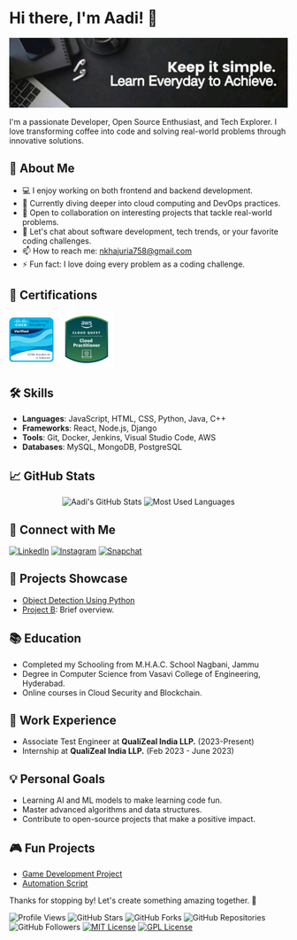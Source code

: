 # Hi there, I'm Aadi! 👋

![Profile Banner](https://github.com/aditya-ak05/aditya-ak05/blob/main/banner.png)

I'm a passionate Developer, Open Source Enthusiast, and Tech Explorer. I love transforming coffee into code and solving real-world problems through innovative solutions.

## 🚀 About Me

- 💻 I enjoy working on both frontend and backend development.
- 🌱 Currently diving deeper into cloud computing and DevOps practices.
- 👯 Open to collaboration on interesting projects that tackle real-world problems.
- 💬 Let's chat about software development, tech trends, or your favorite coding challenges.
- 📫 How to reach me: [nkhajuria758@gmail.com](mailto:nkhajuria758@gmail.com)
- ⚡ Fun fact: I love doing every problem as a coding challenge.

## 📃 Certifications   

<p align="left" style="display: flex; align-items: center; gap: 10px;">
  <a href="https://www.credly.com/badges/cf53a7ec-d685-45ed-959e-82d533596bf9/public_url">
    <img src="https://github.com/aditya-ak05/aditya-ak05/blob/main/ccna-introduction-to-networks.png" width="80">
  </a>
  <a href="https://www.credly.com/badges/8bee5e53-5435-44d4-a357-2bebb8edcf6e/public_url">
    <img src="https://github.com/aditya-ak05/aditya-ak05/blob/main/aws-cloud-quest-cloud-practitioner.png" width="100">
  </a>
</p>



## 🛠️ Skills

- **Languages**: JavaScript, HTML, CSS, Python, Java, C++
- **Frameworks**: React, Node.js, Django
- **Tools**: Git, Docker, Jenkins, Visual Studio Code, AWS
- **Databases**: MySQL, MongoDB, PostgreSQL

## 📈 GitHub Stats


<p align="center">
  <img src="https://github-readme-stats.vercel.app/api?username=aditya-ak05&show_icons=true&theme=radical" alt="Aadi's GitHub Stats" />
  <img src="https://github-readme-stats.vercel.app/api/top-langs/?username=aditya-ak05&layout=compact&theme=radical&langs_count=8" alt="Most Used Languages" style="height: 195px;"/
  >

## 🔗 Connect with Me

[![LinkedIn](https://img.shields.io/badge/LinkedIn-0077B5?style=for-the-badge&logo=linkedin&logoColor=white)](https://www.linkedin.com/in/adityankhajuria/)
[![Instagram](https://img.shields.io/badge/Instagram-E4405F?style=for-the-badge&logo=instagram&logoColor=white)](https://instagram.com/_me.aadi)
[![Snapchat](https://img.shields.io/badge/Snapchat-FFFC00?style=for-the-badge&logo=snapchat&logoColor=white)](https://snapchat.com/add/aditya_ak05)

## 🎨 Projects Showcase

- [Object Detection Using Python](https://github.com/aditya-ak05/Object-Detection-using-Python)
- [Project B](https://github.com/your_username/project_b): Brief overview.

## 📚 Education

- Completed my Schooling from M.H.A.C. School Nagbani, Jammu
- Degree in Computer Science from Vasavi College of Engineering, Hyderabad.
- Online courses in Cloud Security and Blockchain.

## 💼 Work Experience

- Associate Test Engineer at **QualiZeal India LLP.** (2023-Present)
- Internship at **QualiZeal India LLP.** (Feb 2023 - June 2023)

## 💡 Personal Goals

- Learning AI and ML models to make learning code fun.
- Master advanced algorithms and data structures.
- Contribute to open-source projects that make a positive impact.

## 🎮 Fun Projects

- [Game Development Project](https://github.com/your_username/game_project)
- [Automation Script](https://github.com/your_username/automation_script)

Thanks for stopping by! Let's create something amazing together. 🚀


![Profile Views](https://komarev.com/ghpvc/?username=aditya-ak05&color=brightgreen) 
![GitHub Stars](https://img.shields.io/github/stars/aditya-ak05/aditya-ak05?style=social) 
![GitHub Forks](https://img.shields.io/github/forks/aditya-ak05/aditya-ak05?style=social) 
![GitHub Repositories](https://img.shields.io/badge/dynamic/json?label=Repositories&query=public_repos&url=https://api.github.com/users/aditya-ak05&logo=github&color=blue)  ![GitHub Followers](https://img.shields.io/github/followers/aditya-ak05?style=social) 
[![MIT License](https://img.shields.io/badge/License-MIT-blue.svg)](LICENSE) [![GPL License](https://img.shields.io/badge/License-GPL%20v3-blue.svg)](LICENSE)
</p>
